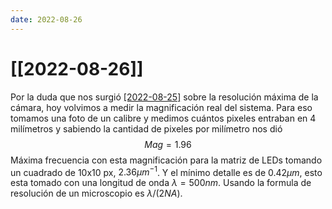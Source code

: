 ```yaml
---
date: 2022-08-26
---
```

# [[2022-08-26]]

Por la duda que nos surgió [[2022-08-25]](ayer) sobre la resolución máxima de la cámara, hoy volvimos a medir la magnificación real del sistema. Para eso tomamos una foto de un calibre y medimos cuántos pixeles entraban en 4 milímetros y sabiendo la cantidad de pixeles por milímetro nos dió 
$$Mag = 1.96$$
Máxima frecuencia con esta magnificación para la matriz de LEDs tomando un cuadrado de 10x10 px, $2.36 \mu m^{-1}$. Y el mínimo detalle es de $0.42  \mu m$, esto esta tomado con una longitud de onda $\lambda = 500 nm$. Usando la formula de resolución de un microscopio es $\lambda / (2NA)$. 